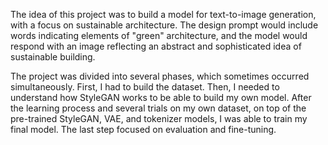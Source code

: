 The idea of this project was to build a model for text-to-image generation, with a focus on sustainable architecture. The design prompt would include words indicating elements of "green" architecture, and the model would respond with an image reflecting an abstract and sophisticated idea of sustainable building.

The project was divided into several phases, which sometimes occurred simultaneously. First, I had to build the dataset. Then, I needed to understand how StyleGAN works to be able to build my own model. After the learning process and several trials on my own dataset, on top of the pre-trained StyleGAN, VAE, and tokenizer models, I was able to train my final model. The last step focused on evaluation and fine-tuning.
